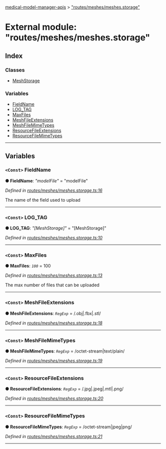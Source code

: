 [medical-model-manager-apis](../README.md) > ["routes/meshes/meshes.storage"](../modules/_routes_meshes_meshes_storage_.md)

# External module: "routes/meshes/meshes.storage"

## Index

### Classes

* [MeshStorage](../classes/_routes_meshes_meshes_storage_.meshstorage.md)

### Variables

* [FieldName](_routes_meshes_meshes_storage_.md#fieldname)
* [LOG_TAG](_routes_meshes_meshes_storage_.md#log_tag)
* [MaxFiles](_routes_meshes_meshes_storage_.md#maxfiles)
* [MeshFileExtensions](_routes_meshes_meshes_storage_.md#meshfileextensions)
* [MeshFileMimeTypes](_routes_meshes_meshes_storage_.md#meshfilemimetypes)
* [ResourceFileExtensions](_routes_meshes_meshes_storage_.md#resourcefileextensions)
* [ResourceFileMimeTypes](_routes_meshes_meshes_storage_.md#resourcefilemimetypes)

---

## Variables

<a id="fieldname"></a>

### `<Const>` FieldName

**● FieldName**: *"modelFile"* = "modelFile"

*Defined in [routes/meshes/meshes.storage.ts:16](https://github.com/drryanjames/medical-model-management-apis/blob/f5b2e31/src/routes/meshes/meshes.storage.ts#L16)*

The name of the field used to upload

___
<a id="log_tag"></a>

### `<Const>` LOG_TAG

**● LOG_TAG**: *"[MeshStorage]"* = "[MeshStorage]"

*Defined in [routes/meshes/meshes.storage.ts:10](https://github.com/drryanjames/medical-model-management-apis/blob/f5b2e31/src/routes/meshes/meshes.storage.ts#L10)*

___
<a id="maxfiles"></a>

### `<Const>` MaxFiles

**● MaxFiles**: *`100`* = 100

*Defined in [routes/meshes/meshes.storage.ts:13](https://github.com/drryanjames/medical-model-management-apis/blob/f5b2e31/src/routes/meshes/meshes.storage.ts#L13)*

The max number of files that can be uploaded

___
<a id="meshfileextensions"></a>

### `<Const>` MeshFileExtensions

**● MeshFileExtensions**: *`RegExp`* =  /.obj|.fbx|.stl/

*Defined in [routes/meshes/meshes.storage.ts:18](https://github.com/drryanjames/medical-model-management-apis/blob/f5b2e31/src/routes/meshes/meshes.storage.ts#L18)*

___
<a id="meshfilemimetypes"></a>

### `<Const>` MeshFileMimeTypes

**● MeshFileMimeTypes**: *`RegExp`* =  /octet-stream|text\/plain/

*Defined in [routes/meshes/meshes.storage.ts:19](https://github.com/drryanjames/medical-model-management-apis/blob/f5b2e31/src/routes/meshes/meshes.storage.ts#L19)*

___
<a id="resourcefileextensions"></a>

### `<Const>` ResourceFileExtensions

**● ResourceFileExtensions**: *`RegExp`* =  /.jpg|.jpeg|.mtl|.png/

*Defined in [routes/meshes/meshes.storage.ts:20](https://github.com/drryanjames/medical-model-management-apis/blob/f5b2e31/src/routes/meshes/meshes.storage.ts#L20)*

___
<a id="resourcefilemimetypes"></a>

### `<Const>` ResourceFileMimeTypes

**● ResourceFileMimeTypes**: *`RegExp`* =  /octet-stream|jpeg|png/

*Defined in [routes/meshes/meshes.storage.ts:21](https://github.com/drryanjames/medical-model-management-apis/blob/f5b2e31/src/routes/meshes/meshes.storage.ts#L21)*

___

